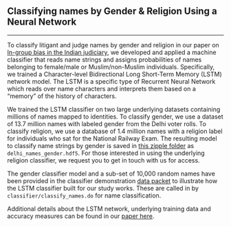 ## Classifying names by Gender & Religion Using a Neural Network
---------------------------------------------------------------------

To classify litigant and judge names by gender and religion in our paper on  [In-group bias in the Indian judiciary](http://paulnovosad.com/pdf/india-judicial-bias.pdf), 
we developed and applied a machine classifier that reads name strings and assigns probabilities of names belonging to female/male or Muslim/non-Muslim individuals.
Specifically, we trained a Character-level Bidirectional Long Short-Term Memory (LSTM) network model. The LSTM is a specific type of Recurrent Neural Network which 
reads over name characters and interprets them based on a “memory” of the history of characters.

We trained the LSTM classifier on two large underlying datasets containing millions of names mapped to identities. To classify gender, we use a dataset of 13.7 million names with labeled gender from the Delhi voter
rolls. To classify religion, we use a database of 1.4 million names with a religion label for individuals who sat for the National Railway Exam. The resulting model 
to classify name strings by gender is saved in [this zipple folder](https://drive.google.com/drive/u/1/folders/1VsWLt26vZ0oEkmxXByVNHcNrmtX6lBxm) as 
`delhi_names_gender.hdf5`. For those interested in using the underlying religion classifier, we request you to get in touch with us for access.

The gender classifier model and a sub-set of 10,000 random names have been provided in the classifier demonstration [data packet](https://drive.google.com/drive/u/1/folders/1VsWLt26vZ0oEkmxXByVNHcNrmtX6lBxm) to illustrate how the LSTM classifier built for our study works. These are called in by `classifier/classify_names.do` for name classification. 

Additional details about the LSTM network, underlying training data and accuracy measures can be found in our [paper here](http://paulnovosad.com/pdf/india-judicial-bias.pdf).
